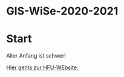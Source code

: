 # GIS-WiSe-2020-2021
<!DOCTYPE html>
<html>
<body>

<h1>Start</h1>
<p>Aller Anfang ist schwer!</p>

<a href="https://www.hs-furtwangen.de/" target="_blank">Hier gehts zur HFU-WEbsite.</a>

</body>
</html>
